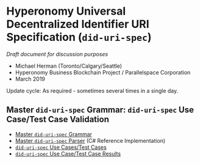 # Hyperonomy Universal Decentralized Identifier URI Specification (`did-uri-spec`)

_Draft document for discussion purposes_

- Michael Herman (Toronto/Calgary/Seattle)
- Hyperonomy Business Blockchain Project / Parallelspace Corporation
- March 2019

Update cycle: As required - sometimes several times in a single day.

## Master `did-uri-spec` Grammar: `did-uri-spec` Use Case/Test Case Validation

- [Master `did-uri-spec` Grammar](did-uri-parsers\0-did-uri-spec-2019-04-09.abnf)
- [Master `did-uri-spec` Parser](did-uri-parsers) (C# Reference Implementation)
- [`did-uri-spec` Use Cases/Test Cases](did-uri-parsers\did-uri-testcases1.txt)
- [`did-uri-spec` Use Case/Test Case Results](did-uri-parsers\did-uri-testcases1.xml)
